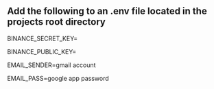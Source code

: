 ## Add the following to an .env file located in the projects root directory

BINANCE_SECRET_KEY=

BINANCE_PUBLIC_KEY=

EMAIL_SENDER=gmail account

EMAIL_PASS=google app password

